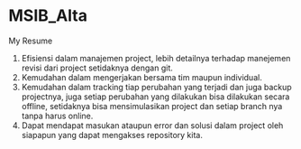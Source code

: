 # MSIB_Alta

My Resume
1. Efisiensi dalam manajemen project, lebih detailnya terhadap manejemen revisi dari project setidaknya dengan git.
2. Kemudahan dalam mengerjakan bersama tim maupun individual.
3. Kemudahan dalam tracking tiap perubahan yang terjadi dan juga backup projectnya, juga setiap perubahan yang dilakukan bisa dilakukan secara offline, setidaknya bisa mensimulasikan project dan setiap branch nya tanpa harus online.
4. Dapat mendapat masukan ataupun error dan solusi dalam project oleh siapapun yang dapat mengakses repository kita.